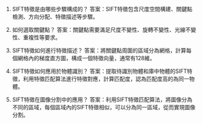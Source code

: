 1. SIFT特徵是由哪些步驟構成的？
答案：SIFT特徵包含尺度空間構建、關鍵點檢測、方向分配、特徵描述等步驟。

2. 如何選取關鍵點？
答案：關鍵點需要滿足尺度不變性、旋轉不變性、光線不變性、重複性等要求。

3. SIFT特徵如何進行特徵描述？
答案：將關鍵點周圍的區域分為網格，計算每個網格內的梯度直方圖，構成一個特徵向量，通常有128維。

4. SIFT特徵如何應用於物體識別？
答案：提取待識別物體和庫中物體的SIFT特徵，利用特徵匹配算法進行特徵對應，計算匹配度，認為匹配度高的為同一物體。

5. SIFT特徵在圖像分割中的應用？
答案：利用SIFT特徵匹配算法，將圖像分為不同的區域，每個區域內的SIFT特徵相似，可以分為同一區域，從而實現圖像分割。